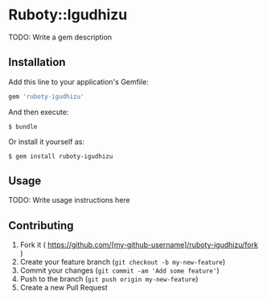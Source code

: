# Ruboty::Igudhizu

TODO: Write a gem description

## Installation

Add this line to your application's Gemfile:

```ruby
gem 'ruboty-igudhizu'
```

And then execute:

    $ bundle

Or install it yourself as:

    $ gem install ruboty-igudhizu

## Usage

TODO: Write usage instructions here

## Contributing

1. Fork it ( https://github.com/[my-github-username]/ruboty-igudhizu/fork )
2. Create your feature branch (`git checkout -b my-new-feature`)
3. Commit your changes (`git commit -am 'Add some feature'`)
4. Push to the branch (`git push origin my-new-feature`)
5. Create a new Pull Request
